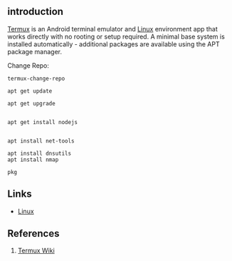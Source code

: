 ## introduction

[Termux](https://termux.dev/en/) is an Android terminal emulator and [Linux](/docs/CS/OS/Linux/Linux.md) environment app that works directly with no rooting or setup required.
A minimal base system is installed automatically - additional packages are available using the APT package manager.

Change Repo:

```shell
termux-change-repo
```

```shell
apt get update

apt get upgrade


apt get install nodejs
```

```shell

apt install net-tools

apt install dnsutils
apt install nmap

pkg 
```

## Links

- [Linux](/docs/CS/OS/Linux/Linux.md)

## References

1. [Termux Wiki](https://wiki.termux.com/wiki/Main_Page)
